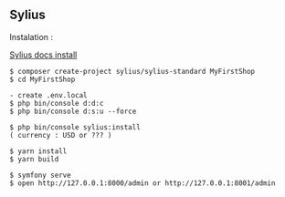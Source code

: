 ## Sylius

Instalation :

[Sylius docs install](https://docs.sylius.com/en/latest/getting-started-with-sylius/installation.html)

    $ composer create-project sylius/sylius-standard MyFirstShop
    $ cd MyFirstShop

    - create .env.local
    $ php bin/console d:d:c
    $ php bin/console d:s:u --force

    $ php bin/console sylius:install
    ( currency : USD or ??? )

    $ yarn install
    $ yarn build

    $ symfony serve
    $ open http://127.0.0.1:8000/admin or http://127.0.0.1:8001/admin
